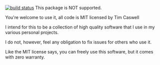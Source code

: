 [![build status](https://secure.travis-ci.org/creationix/creationix.png)](http://travis-ci.org/creationix/creationix)
This package is NOT supported.

You're welcome to use it, all code is MIT licensed by Tim Caswell

I intend for this to be a collection of high quality software that I use in my various personal projects.

I do not, however, feel any obligation to fix issues for others who use it.

Like the MIT license says, you can freely use this software, but it comes with zero warranty.
